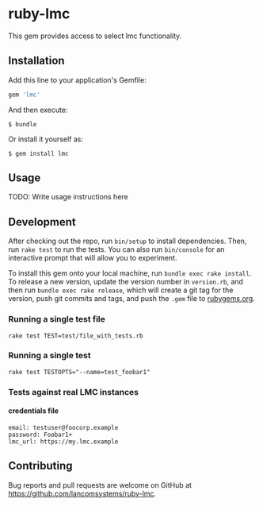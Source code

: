 # ruby-lmc

This gem provides access to select lmc functionality.

## Installation

Add this line to your application's Gemfile:

```ruby
gem 'lmc'
```

And then execute:

    $ bundle

Or install it yourself as:

    $ gem install lmc

## Usage

TODO: Write usage instructions here

## Development

After checking out the repo, run `bin/setup` to install dependencies. Then, run `rake test` to run the tests. You can also run `bin/console` for an interactive prompt that will allow you to experiment.

To install this gem onto your local machine, run `bundle exec rake install`. To release a new version, update the version number in `version.rb`, and then run `bundle exec rake release`, which will create a git tag for the version, push git commits and tags, and push the `.gem` file to [rubygems.org](https://rubygems.org).
### Running a single test file
    rake test TEST=test/file_with_tests.rb

### Running a single test
    rake test TESTOPTS="--name=test_foobar1"
### Tests against real LMC instances

#### credentials file
    email: testuser@foocorp.example
    password: Foobar1+
    lmc_url: https://my.lmc.example
## Contributing

Bug reports and pull requests are welcome on GitHub at https://github.com/lancomsystems/ruby-lmc.
